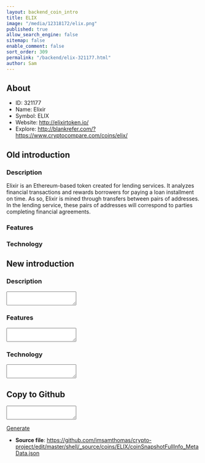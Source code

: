 ```yaml
---
layout: backend_coin_intro
title: ELIX
image: "/media/12318172/elix.png"
published: true
allow_search_engine: false
sitemap: false
enable_comment: false
sort_order: 309
permalink: "/backend/elix-321177.html"
author: Sam
---
```


## About

- ID: 321177
- Name: Elixir
- Symbol: ELIX
- Website: http://elixirtoken.io/
- Explore: http://blankrefer.com/?https://www.cryptocompare.com/coins/elix/


## Old introduction

### Description

<p><span>Elixir is an Ethereum-based token created for lending services. It analyzes financial transactions and rewards borrowers for paying a loan installment on time. As so, Elixir is mined through transfers between pairs of addresses. In the lending service, these pairs of addresses will correspond to parties completing financial agreements<span>.</span></span></p>

### Features


### Technology




## New introduction


### Description
<textarea id="meta_description" name="description"></textarea>

### Features
<textarea id="meta_features" name="features"></textarea>

### Technology
<textarea id="meta_technology" name="technology"></textarea>


## Copy to Github

<textarea id="coinsnapshotfullinfo_metadata"></textarea>

<a href="#gen" onclick="generateMetaDatJson()">Generate</a>

- **Source file**: <a href="https://github.com/imsamthomas/crypto-project/edit/master/shell/_source/coins/ELIX/coinSnapshotFullInfo_MetaData.json">https://github.com/imsamthomas/crypto-project/edit/master/shell/_source/coins/ELIX/coinSnapshotFullInfo_MetaData.json</a>


